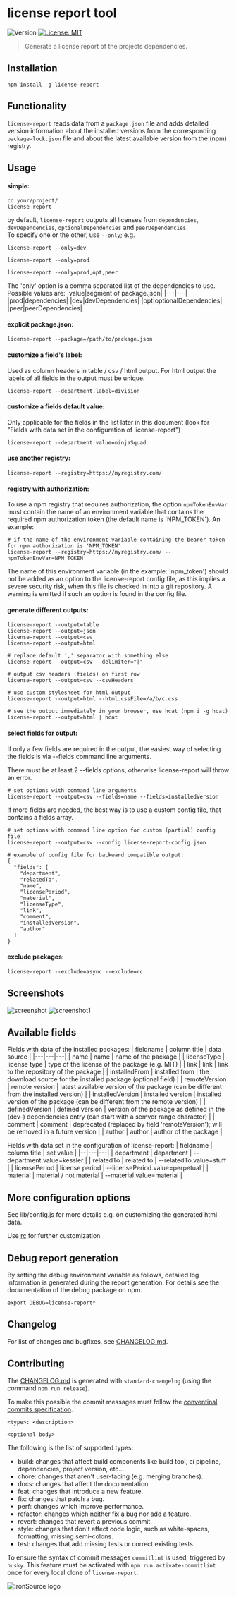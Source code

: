 # license report tool
![Version](https://img.shields.io/badge/version-5.1.0-blue.svg?cacheSeconds=2592000)
[![License: MIT](https://img.shields.io/badge/License-MIT-yellow.svg)](https://github.com/kefranabg/readme-md-generator/blob/master/LICENSE)

> Generate a license report of the projects dependencies.

## Installation
```
npm install -g license-report
```
## Functionality
`license-report` reads data from a `package.json` file and adds detailed version information about the installed versions from the corresponding `package-lock.json` file and about the latest available version from the (npm) registry.

## Usage

#### simple:
```
cd your/project/
license-report
```
by default, `license-report` outputs all licenses from `dependencies`, `devDependencies`, `optionalDependencies` and `peerDependencies`.  
To specify one or the other, use `--only`; e.g.
```
license-report --only=dev
```
```
license-report --only=prod
```
```
license-report --only=prod,opt,peer
```
The 'only' option is a comma separated list of the dependencies to use.  
Possible values are:
|value|segment of package.json|
|---|---|
|prod|dependencies|
|dev|devDependencies|
|opt|optionalDependencies|
|peer|peerDependencies|

#### explicit package.json:
```
license-report --package=/path/to/package.json
```

#### customize a field's label:
Used as column headers in table / csv / html output. For html output the labels of all fields in the output must be unique.
```
license-report --department.label=division
```

#### customize a fields default value:
Only applicable for the fields in the list later in this document (look for "Fields with data set in the configuration of license-report")
```
license-report --department.value=ninjaSquad
```

#### use another registry:
```
license-report --registry=https://myregistry.com/
```

#### registry with authorization:
To use a npm registry that requires authorization, the option `npmTokenEnvVar` must contain the name of an environment variable that contains the required npm authorization token (the default name is 'NPM_TOKEN'). An example:
```
# if the name of the environment variable containing the bearer token for npm authorization is 'NPM_TOKEN'
license-report --registry=https://myregistry.com/ --npmTokenEnvVar=NPM_TOKEN
```
The name of this environment variable (in the example: 'npm_token') should not be added as an option to the license-report config file, as this implies a severe security risk, when this file is checked in into a git repository. A warning is emitted if such an option is found in the config file.

#### generate different outputs:
```
license-report --output=table
license-report --output=json
license-report --output=csv
license-report --output=html

# replace default ',' separator with something else
license-report --output=csv --delimiter="|" 

# output csv headers (fields) on first row
license-report --output=csv --csvHeaders

# use custom stylesheet for html output
license-report --output=html --html.cssFile=/a/b/c.css

# see the output immediately in your browser, use hcat (npm i -g hcat)
license-report --output=html | hcat
```

#### select fields for output:
If only a few fields are required in the output, the easiest way of selecting the fields is via --fields command line arguments.

There must be at least 2 --fields options, otherwise license-report
will throw an error.

```
# set options with command line arguments
license-report --output=csv --fields=name --fields=installedVersion
```

If more fields are needed, the best way is to use a custom config file, that contains a fields array.
```
# set options with command line option for custom (partial) config file
license-report --output=csv --config license-report-config.json
```
```
# example of config file for backward compatible output:
{
  "fields": [
    "department",
    "relatedTo",
    "name",
    "licensePeriod",
    "material",
    "licenseType",
    "link",
    "comment",
    "installedVersion",
    "author"
  ]
}
```

#### exclude packages:
```
license-report --exclude=async --exclude=rc
```

## Screenshots

![screenshot](screenshot.png)
![screenshot1](html.png)

## Available fields
Fields with data of the installed packages:
| fieldname | column title | data source |
|---|---|---|
| name | name | name of the package |
| licenseType | license type | type of the license of the package (e.g. MIT) |
| link | link | link to the repository of the package |
| installedFrom | installed from | the download source for the installed package (optional field) |
| remoteVersion | remote version | latest available version of the package (can be different from the installed version) |
| installedVersion | installed version | installed version of the package (can be different from the remote version) |
| definedVersion | defined version | version of the package as defined in the (dev-) dependencies entry (can start with a semver range character) |
| comment | comment | deprecated (replaced by field 'remoteVersion'); will be removed in a future version |
| author | author | author of the package |

Fields with data set in the configuration of license-report:
| fieldname | column title | set value |
|--|---|---|
| department | department | --department.value=kessler |
| relatedTo | related to | --relatedTo.value=stuff |
| licensePeriod | license period | --licensePeriod.value=perpetual |
| material | material / not material | --material.value=material |

## More configuration options
See lib/config.js for more details e.g. on customizing the generated html data.

Use [rc](https://github.com/dominictarr/rc) for further customization.

## Debug report generation

By setting the debug environment variable as follows, detailed log information is generated during the report generation. For details see the documentation of the debug package on npm.
```
export DEBUG=license-report*
```

## Changelog
For list of changes and bugfixes, see [CHANGELOG.md](CHANGELOG.md).

## Contributing
The [CHANGELOG.md](CHANGELOG.md) is generated with `standard-changelog` (using the command `npm run release`).

To make this possible the commit messages must follow the [conventinal commits specification](https://www.conventionalcommits.org/en/v1.0.0-beta.2/#specification).

```
<type>: <description>

<optional body>
```

The following is the list of supported types:
* build: changes that affect build components like build tool, ci pipeline, dependencies, project version, etc...
* chore: changes that aren't user-facing (e.g. merging branches).
* docs: changes that affect the documentation.
* feat: changes that introduce a new feature.
* fix: changes that patch a bug.
* perf: changes which improve performance.
* refactor: changes which neither fix a bug nor add a feature.
* revert: changes that revert a previous commit.
* style: changes that don't affect code logic, such as white-spaces, formatting, missing semi-colons.
* test: changes that add missing tests or correct existing tests.

To ensure the syntax of commit messages `commitlint` is used, triggered by `husky`. This feature must be activated with `npm run activate-commitlint` once for every local clone of `license-report`.

![ironSource logo](ironsource.png)
